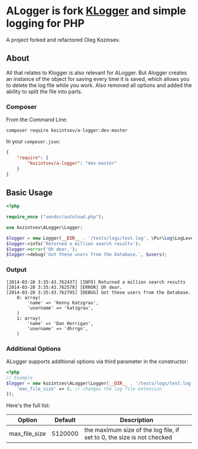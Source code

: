 # ALogger is fork [KLogger](https://github.com/katzgrau/KLogger) and simple logging for PHP

A project forked and refactored Oleg Kozinsev.

## About

All that relates to Klogger is also relevant for ALogger. 
But Alogger creates an instance of the object for saving every time it is saved, which allows you to delete the log file while you work.
Also removed all options and added the ability to split the file into parts.

### Composer

From the Command Line:

```
composer require kozintsev/a-logger:dev-master
```

In your `composer.json`:

``` json
{
    "require": {
        "kozintsev/a-logger": "dev-master"
    }
}
```

## Basic Usage

``` php
<?php

require_once ("vendor/autoload.php");

use kozintsev\ALogger\Logger;

$logger = new Logger(__DIR__ . '/tests/logs/test.log', \Psr\Log\LogLevel::DEBUG);
$logger->info('Returned a million search results');
$logger->error('Oh dear.');
$logger->debug('Got these users from the Database.', $users);
```

### Output

```
[2014-03-20 3:35:43.762437] [INFO] Returned a million search results
[2014-03-20 3:35:43.762578] [ERROR] Oh dear.
[2014-03-20 3:35:43.762795] [DEBUG] Got these users from the Database.
    0: array(
        'name' => 'Kenny Katzgrau',
        'username' => 'katzgrau',
    )
    1: array(
        'name' => 'Dan Horrigan',
        'username' => 'dhrrgn',
    )
```

### Additional Options

ALogger supports additional options via third parameter in the constructor:

``` php
<?php
// Example
$logger = new kozintsev\ALogger\Logger(__DIR__ . '/tests/logs/test.log', Psr\Log\LogLevel::WARNING, [
    'max_file_size' => 0, // changes the log file extension
]);
```

Here's the full list:

| Option | Default | Description |
| ------ | ------- | ----------- |
| max_file_size | 5120000 |the maximum size of the log file, if set to 0, the size is not checked  |
